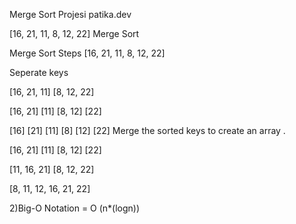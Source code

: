 
Merge Sort Projesi  patika.dev

[16, 21, 11, 8, 12, 22]  Merge Sort 

Merge Sort Steps [16, 21, 11, 8, 12, 22] 


Seperate keys 
                       
[16, 21, 11]    [8, 12, 22] 

[16, 21]  [11]                                  [8, 12]  [22] 


[16]  [21]  [11]                               [8]  [12]  [22] 
Merge the sorted keys to create an array . 

[16, 21]  [11]    [8, 12]  [22] 

[11, 16, 21]    [8, 12, 22] 

[8, 11, 12, 16, 21, 22] 


2)Big-O Notation = O (n*(logn))
